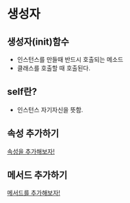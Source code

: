 # 생성자
## 생성자(init)함수
- 인스턴스를 만들때 반드시 호출되는 메소드
- 클래스를 호출할 때 호출된다.
## self란?
- 인스턴스 자기자신을 뜻함.
## 속성 추가하기
[속성을 추가해보자!](../code/01.클래스_만들기.py)

## 메서드 추가하기
[메서드를 추가해보자!]((../code/01.클래스_만들기.py))